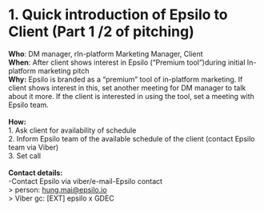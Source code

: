 # 1. Quick introduction of Epsilo to Client (Part 1 /2 of pitching)

**Who**: DM manager, rIn-platform Marketing Manager, Client\
**When**: After client shows interest in Epsilo (“Premium tool”)during initial In-platform marketing pitch\
**Why:** Epsilo is branded as a “premium” tool of in-platform marketing. If client shows interest in this, set another meeting for DM manager to talk about it more. If the client is interested in using the tool, set a meeting with Epsilo team.\
\
**How:** \
1\. Ask client for availability of schedule \
2\. Inform Epsilo team of the available schedule of the client (contact Epsilo team via Viber)\
3\. Set call\
\
**Contact details:**\
\-Contact Epsilo via viber/e-mail-Epsilo contact \
\> person: hung.mai@epsilo.io\
\> Viber gc: \[EXT] epsilo x GDEC
